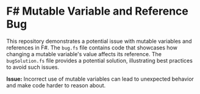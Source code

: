 # F# Mutable Variable and Reference Bug

This repository demonstrates a potential issue with mutable variables and references in F#.  The `bug.fs` file contains code that showcases how changing a mutable variable's value affects its reference.  The `bugSolution.fs` file provides a potential solution, illustrating best practices to avoid such issues.

**Issue:** Incorrect use of mutable variables can lead to unexpected behavior and make code harder to reason about.